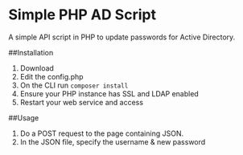 # Simple PHP AD Script
A simple API script in PHP to update passwords for Active Directory.

##Installation
1. Download
2. Edit the config.php
3. On the CLI run `composer install`
4. Ensure your PHP instance has SSL and LDAP enabled
5. Restart your web service and access

##Usage
1. Do a POST request to the page containing JSON.
2. In the JSON file, specify the username & new password
